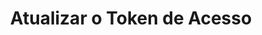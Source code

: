 ---
title: Atualizar o Token de Acesso
api:
  file: Pix Saque e troco.json
  operationId: post_refresh-token
hidden: false
---